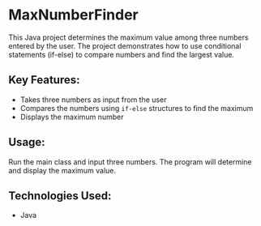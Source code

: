 # MaxNumberFinder

This Java project determines the maximum value among three numbers entered by the user. The project demonstrates how to use conditional statements (if-else) to compare numbers and find the largest value.

## Key Features:
- Takes three numbers as input from the user
- Compares the numbers using `if-else` structures to find the maximum
- Displays the maximum number

## Usage:
Run the main class and input three numbers. The program will determine and display the maximum value.

## Technologies Used:
- Java
